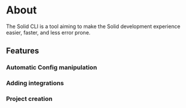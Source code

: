 # About

The Solid CLI is a tool aiming to make the Solid development experience easier, faster, and less error prone.

## Features

### Automatic Config manipulation

### Adding integrations

### Project creation
